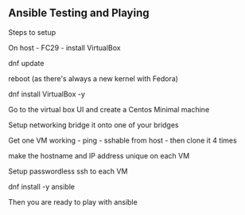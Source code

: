 ## Ansible Testing and Playing


Steps to setup

On host - FC29 - install VirtualBox

dnf update

reboot (as there's always a new kernel with Fedora)

dnf install VirtualBox -y

Go to the virtual box UI and create a Centos Minimal machine

Setup networking bridge it onto one of your bridges

Get one VM working - ping - sshable from host - then clone it 4 times

make the hostname and IP address unique on each VM

Setup passwordless ssh to each VM

dnf install -y ansible

Then you are ready to play with ansible
